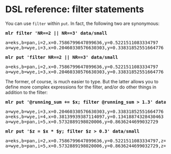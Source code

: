 <!---  PLEASE DO NOT EDIT DIRECTLY. EDIT THE .md.in FILE PLEASE. --->
# DSL reference: filter statements

You can use `filter` within `put`. In fact, the following two are synonymous:

<pre class="pre-highlight">
<b>mlr filter 'NR==2 || NR==3' data/small</b>
</pre>
<pre class="pre-non-highlight">
a=eks,b=pan,i=2,x=0.7586799647899636,y=0.5221511083334797
a=wye,b=wye,i=3,x=0.20460330576630303,y=0.33831852551664776
</pre>

<pre class="pre-highlight">
<b>mlr put 'filter NR==2 || NR==3' data/small</b>
</pre>
<pre class="pre-non-highlight">
a=eks,b=pan,i=2,x=0.7586799647899636,y=0.5221511083334797
a=wye,b=wye,i=3,x=0.20460330576630303,y=0.33831852551664776
</pre>

The former, of course, is much easier to type. But the latter allows you to define more complex expressions for the filter, and/or do other things in addition to the filter:

<pre class="pre-highlight">
<b>mlr put '@running_sum += $x; filter @running_sum > 1.3' data/small</b>
</pre>
<pre class="pre-non-highlight">
a=wye,b=wye,i=3,x=0.20460330576630303,y=0.33831852551664776
a=eks,b=wye,i=4,x=0.38139939387114097,y=0.13418874328430463
a=wye,b=pan,i=5,x=0.5732889198020006,y=0.8636244699032729
</pre>

<pre class="pre-highlight">
<b>mlr put '$z = $x * $y; filter $z > 0.3' data/small</b>
</pre>
<pre class="pre-non-highlight">
a=eks,b=pan,i=2,x=0.7586799647899636,y=0.5221511083334797,z=0.3961455844854848
a=wye,b=pan,i=5,x=0.5732889198020006,y=0.8636244699032729,z=0.4951063394654227
</pre>
